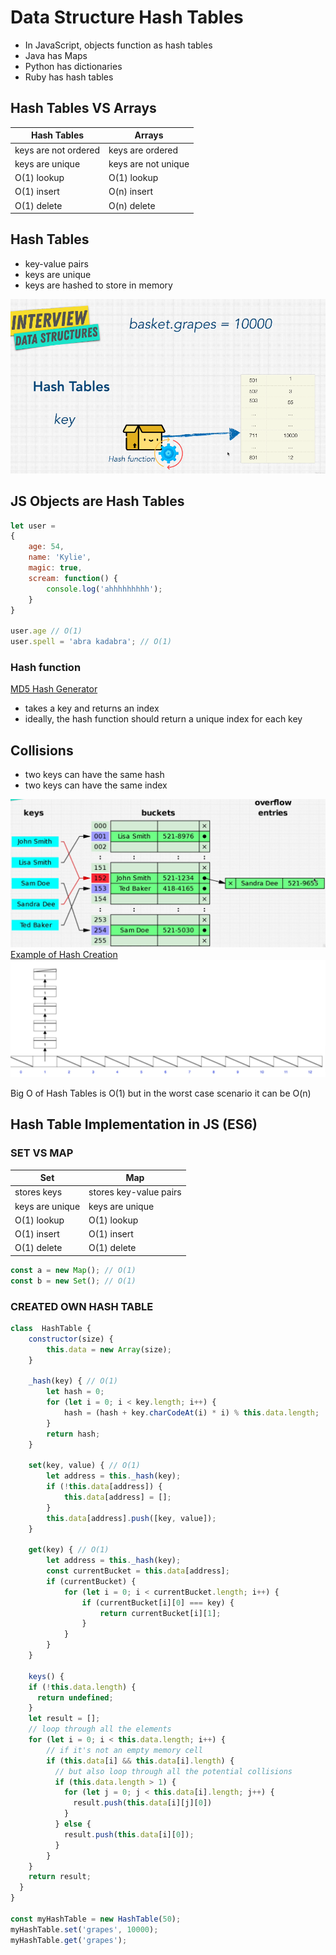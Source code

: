 # Data Structure Hash Tables

- In JavaScript, objects function as hash tables
- Java has Maps
- Python has dictionaries
- Ruby has hash tables

## Hash Tables VS Arrays

| Hash Tables          | Arrays              |
| -------------------- | ------------------- |
| keys are not ordered | keys are ordered    |
| keys are unique      | keys are not unique |
| O(1) lookup          | O(1) lookup         |
| O(1) insert          | O(n) insert         |
| O(1) delete          | O(n) delete         |

## Hash Tables

- key-value pairs
- keys are unique
- keys are hashed to store in memory

![Hash Table Illustration](image.png)

## JS Objects are Hash Tables

```javascript
let user =
{
    age: 54,
    name: 'Kylie',
    magic: true,
    scream: function() {
        console.log('ahhhhhhhhh');
    }
}

user.age // O(1)
user.spell = 'abra kadabra'; // O(1)
```

### Hash function

[MD5 Hash Generator](https://www.miraclesalad.com/webtools/md5.php)

- takes a key and returns an index
- ideally, the hash function should return a unique index for each key

## Collisions

- two keys can have the same hash
- two keys can have the same index

![EXAMPLE 1 of collisions](image-1.png)
[Example of Hash Creation](https://www.cs.usfca.edu/~galles/visualization/OpenHash.html)
![EXAMPLE 2 of collisions](image-2.png)

Big O of Hash Tables is O(1) but in the worst case scenario it can be O(n)

## Hash Table Implementation in JS (ES6)

### SET VS MAP

| Set             | Map                    |
| --------------- | ---------------------- |
| stores keys     | stores key-value pairs |
| keys are unique | keys are unique        |
| O(1) lookup     | O(1) lookup            |
| O(1) insert     | O(1) insert            |
| O(1) delete     | O(1) delete            |

```javascript
const a = new Map(); // O(1)
const b = new Set(); // O(1)
```

### CREATED OWN HASH TABLE

```javascript
class  HashTable {
    constructor(size) {
        this.data = new Array(size);
    }

    _hash(key) { // O(1)
        let hash = 0;
        for (let i = 0; i < key.length; i++) {
            hash = (hash + key.charCodeAt(i) * i) % this.data.length;
        }
        return hash;
    }

    set(key, value) { // O(1)
        let address = this._hash(key);
        if (!this.data[address]) {
            this.data[address] = [];
        }
        this.data[address].push([key, value]);
    }

    get(key) { // O(1)
        let address = this._hash(key);
        const currentBucket = this.data[address];
        if (currentBucket) {
            for (let i = 0; i < currentBucket.length; i++) {
                if (currentBucket[i][0] === key) {
                    return currentBucket[i][1];
                }
            }
        }
    }

    keys() {
    if (!this.data.length) {
      return undefined;
    }
    let result = [];
    // loop through all the elements
    for (let i = 0; i < this.data.length; i++) {
        // if it's not an empty memory cell
        if (this.data[i] && this.data[i].length) {
          // but also loop through all the potential collisions
          if (this.data.length > 1) {
            for (let j = 0; j < this.data[i].length; j++) {
              result.push(this.data[i][j][0])
            }
          } else {
            result.push(this.data[i][0]);
          }
        }
    }
    return result;
  }
}

const myHashTable = new HashTable(50);
myHashTable.set('grapes', 10000);
myHashTable.get('grapes');
```
